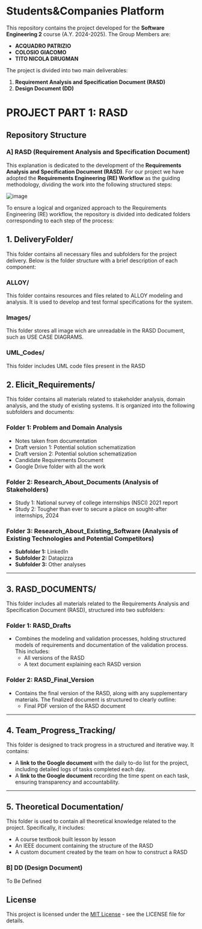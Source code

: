 # Students&Companies Platform 
This repository contains the project developed for the **Software Engineering 2** course (A.Y. 2024-2025). The Group Members are: 
- **ACQUADRO PATRIZIO**
- **COLOSIO GIACOMO**
- **TITO NICOLA DRUGMAN**


The project is divided into two main deliverables:
1. **Requirement Analysis and Specification Document (RASD)**
2. **Design Document (DD)**

# PROJECT PART 1: RASD
## Repository Structure
### A] RASD (Requirement Analysis and Specification Document)
This explanation is dedicated to the development of the **Requirements Analysis and Specification Document (RASD)**. For our project we have adopted the **Requirements Engineering (RE) Workflow** as the guiding methodology, dividing the work into the following structured steps:

![image](https://github.com/user-attachments/assets/8d2f66a8-9068-42cb-84a3-c8d3ead98629)

To ensure a logical and organized approach to the Requirements Engineering (RE) workflow, the repository is divided into dedicated folders corresponding to each step of the process:

## **1. DeliveryFolder/**

This folder contains all necessary files and subfolders for the project delivery. Below is the folder structure with a brief description of each component:

### **ALLOY/**
This folder contains resources and files related to ALLOY modeling and analysis. It is used to develop and test formal specifications for the system.

### **Images/**
This folder stores all image wich are unreadable in the RASD Document, such as USE CASE DIAGRAMS.

### **UML_Codes/**
This folder includes UML code files present in the RASD

## **2. Elicit_Requirements/**

This folder contains all materials related to stakeholder analysis, domain analysis, and the study of existing systems. It is organized into the following subfolders and documents:

### **Folder 1: Problem and Domain Analysis**
- Notes taken from documentation
- Draft version 1: Potential solution schematization
- Draft version 2: Potential solution schematization
- Candidate Requirements Document
- Google Drive folder with all the work

### **Folder 2: Research_About_Documents (Analysis of Stakeholders)**
- Study 1: National survey of college internships (NSCI) 2021 report
- Study 2: Tougher than ever to secure a place on sought-after internships, 2024

### **Folder 3: Research_About_Existing_Software (Analysis of Existing Technologies and Potential Competitors)**
- **Subfolder 1:** LinkedIn
- **Subfolder 2:** Datapizza
- **Subfolder 3:** Other analyses

---

## **3. RASD_DOCUMENTS/**

This folder includes all materials related to the Requirements Analysis and Specification Document (RASD), structured into two subfolders:

### **Folder 1: RASD_Drafts**
- Combines the modeling and validation processes, holding structured models of requirements and documentation of the validation process. This includes:
  - All versions of the RASD
  - A text document explaining each RASD version

### **Folder 2: RASD_Final_Version**
- Contains the final version of the RASD, along with any supplementary materials. The finalized document is structured to clearly outline:
  - Final PDF version of the RASD document

---

## **4. Team_Progress_Tracking/**

This folder is designed to track progress in a structured and iterative way. It contains:
- A **link to the Google document** with the daily to-do list for the project, including detailed logs of tasks completed each day.
- A **link to the Google document** recording the time spent on each task, ensuring transparency and accountability.

---

## **5. Theoretical Documentation/**

This folder is used to contain all theoretical knowledge related to the project. Specifically, it includes:
- A course textbook built lesson by lesson
- An IEEE document containing the structure of the RASD
- A custom document created by the team on how to construct a RASD

### B] DD (Design Document)
To Be Defined





## License

This project is licensed under the [MIT License](LICENSE) - see the LICENSE file for details.
